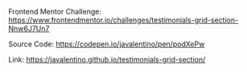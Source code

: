 Frontend Mentor Challenge: https://www.frontendmentor.io/challenges/testimonials-grid-section-Nnw6J7Un7

Source Code: https://codepen.io/javalentino/pen/podXePw

Link: https://javalentino.github.io/testimonials-grid-section/
